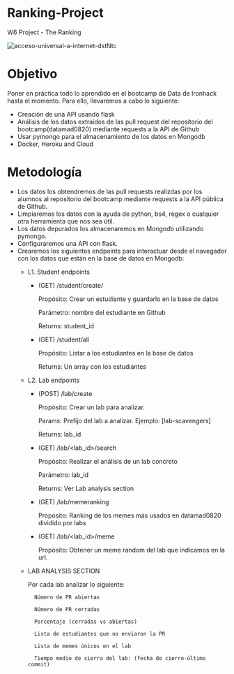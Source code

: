 # Ranking-Project
W6 Project - The Ranking

![acceso-universal-a-internet-dstNtc](https://user-images.githubusercontent.com/61025562/94252247-92c7f800-ff1b-11ea-9574-5910f98e599e.jpg)

# Objetivo

Poner en práctica todo lo aprendido en el bootcamp de Data de Ironhack hasta el momento. Para ello, llevaremos a cabo lo siguiente:

- Creación de una API usando flask
- Análisis de los datos extraidos de las pull request del repositorio del bootcamp(datamad0820) mediante requests a la API de Github
- Usar pymongo para el almacenamiento de los datos en Mongodb
- Docker, Heroku and Cloud

# Metodología

- Los datos los obtendremos de las pull requests realizdas por los alumnos al repositorio del bootcamp mediante requests a la API pública de Github.
- Limpiaremos los datos con la ayuda de python, bs4, regex o cualquier otra herramienta que nos sea útil.
- Los datos depurados los almacenaremos en Mongodb utilizando pymongo.
- Configuraremos una API con flask.
- Crearemos los siguientes endpoints para interactuar desde el navegador con los datos que están en la base de datos en Mongodb:
    - L1. Student endpoints
        - (GET) /student/create/<studentname>

            Propósito: Crear un estudiante y guardarlo en la base de datos

            Parámetro: nombre del estudiante en Github

            Returns: student_id

        - (GET) /student/all

            Propósito: Listar a los estudiantes en la base de datos

            Returns: Un array con los estudiantes

    - L2. Lab endpoints

        - (POST) /lab/create

            Propósito: Crear un lab para analizar.

            Params: Prefijo del lab a analizar. Ejemplo: [lab-scavengers]

            Returns: lab_id

        - (GET) /lab/<lab_id>/search

            Propósito: Realizar el análisis de un lab concreto

            Parámetro: lab_id

            Returns: Ver Lab analysis section

        - (GET) /lab/memeranking

            Propósito: Ranking de los memes más usados en datamad0820 dividido por labs

        - (GET) /lab/<lab_id>/meme

            Propósito: Obtener un meme random del lab que indicamos en la url.

    - LAB ANALYSIS SECTION

        Por cada lab analizar lo siguiente:

            Número de PR abiertas

            Número de PR cerradas

            Porcentaje (cerradas vs abiertas)

            Lista de estudiantes que no enviaron la PR

            Lista de memes únicos en el lab

            Tiempo medio de cierra del lab: (fecha de cierre-último commit)
